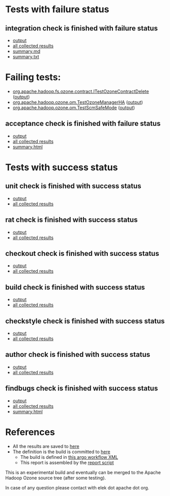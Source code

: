 # Tests with failure status

## integration check is finished with failure status

   * [output](https://raw.githubusercontent.com/elek/ozone-ci-03/master/pr/pr-hdds-2400-frk68/integration/output.log)
   * [all collected results](https://github.com/elek/ozone-ci-03/tree/master/pr/pr-hdds-2400-frk68/integration)
   * [summary.md](https://github.com/elek/ozone-ci-03/tree/master/pr/pr-hdds-2400-frk68/integration/summary.md)
   * [summary.txt](https://github.com/elek/ozone-ci-03/tree/master/pr/pr-hdds-2400-frk68/integration/summary.txt)

# Failing tests: 

 * [org.apache.hadoop.fs.ozone.contract.ITestOzoneContractDelete](hadoop-ozone/ozonefs/org.apache.hadoop.fs.ozone.contract.ITestOzoneContractDelete.txt) ([output](hadoop-ozone/ozonefs/org.apache.hadoop.fs.ozone.contract.ITestOzoneContractDelete-output.txt))
 * [org.apache.hadoop.ozone.om.TestOzoneManagerHA](hadoop-ozone/integration-test/org.apache.hadoop.ozone.om.TestOzoneManagerHA.txt) ([output](hadoop-ozone/integration-test/org.apache.hadoop.ozone.om.TestOzoneManagerHA-output.txt))
 * [org.apache.hadoop.ozone.om.TestScmSafeMode](hadoop-ozone/integration-test/org.apache.hadoop.ozone.om.TestScmSafeMode.txt) ([output](hadoop-ozone/integration-test/org.apache.hadoop.ozone.om.TestScmSafeMode-output.txt))

## acceptance check is finished with failure status

   * [output](https://raw.githubusercontent.com/elek/ozone-ci-03/master/pr/pr-hdds-2400-frk68/acceptance/output.log)
   * [all collected results](https://github.com/elek/ozone-ci-03/tree/master/pr/pr-hdds-2400-frk68/acceptance)
   * [summary.html](https://elek.github.io/ozone-ci-03/pr/pr-hdds-2400-frk68/acceptance/summary.html)



# Tests with success status

## unit check is finished with success status

   * [output](https://raw.githubusercontent.com/elek/ozone-ci-03/master/pr/pr-hdds-2400-frk68/unit/output.log)
   * [all collected results](https://github.com/elek/ozone-ci-03/tree/master/pr/pr-hdds-2400-frk68/unit)


## rat check is finished with success status

   * [output](https://raw.githubusercontent.com/elek/ozone-ci-03/master/pr/pr-hdds-2400-frk68/rat/output.log)
   * [all collected results](https://github.com/elek/ozone-ci-03/tree/master/pr/pr-hdds-2400-frk68/rat)


## checkout check is finished with success status

   * [output](https://raw.githubusercontent.com/elek/ozone-ci-03/master/pr/pr-hdds-2400-frk68/checkout/output.log)
   * [all collected results](https://github.com/elek/ozone-ci-03/tree/master/pr/pr-hdds-2400-frk68/checkout)


## build check is finished with success status

   * [output](https://raw.githubusercontent.com/elek/ozone-ci-03/master/pr/pr-hdds-2400-frk68/build/output.log)
   * [all collected results](https://github.com/elek/ozone-ci-03/tree/master/pr/pr-hdds-2400-frk68/build)


## checkstyle check is finished with success status

   * [output](https://raw.githubusercontent.com/elek/ozone-ci-03/master/pr/pr-hdds-2400-frk68/checkstyle/output.log)
   * [all collected results](https://github.com/elek/ozone-ci-03/tree/master/pr/pr-hdds-2400-frk68/checkstyle)


## author check is finished with success status

   * [output](https://raw.githubusercontent.com/elek/ozone-ci-03/master/pr/pr-hdds-2400-frk68/author/output.log)
   * [all collected results](https://github.com/elek/ozone-ci-03/tree/master/pr/pr-hdds-2400-frk68/author)


## findbugs check is finished with success status

   * [output](https://raw.githubusercontent.com/elek/ozone-ci-03/master/pr/pr-hdds-2400-frk68/findbugs/output.log)
   * [all collected results](https://github.com/elek/ozone-ci-03/tree/master/pr/pr-hdds-2400-frk68/findbugs)
   * [summary.html](https://elek.github.io/ozone-ci-03/pr/pr-hdds-2400-frk68/findbugs/summary.html)




# References

 * All the results are saved to [here](https://github.com/elek/ozone-ci-03/tree/master/pr/pr-hdds-2400-frk68/)
 * The definition is the build is committed to [here](https://github.com/elek/argo-ozone)
    * The build is defined in [this argo workflow XML](https://github.com/elek/argo-ozone/blob/master/ozone-build.yaml)
    * This report is assembled by the [report script](https://github.com/elek/argo-ozone/blob/master/scripts/report.sh)

This is an experimental build and eventually can be merged to the Apache Hadoop Ozone source tree (after some testing).

In case of any question please contact with elek dot apache dot org.
